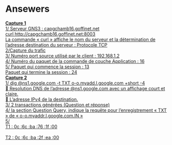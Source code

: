 # Ansewers 
<U> <b> Capture 1</b>
<br> 1/ Serveur GNS3 : capgchamb16.goffinet.net
<br> curl http://capgchamb16.goffinet.net:8003
<br>La commande « curl » affiche le nom du serveur  et la détermination de l’adresse destination du serveur : Protocole TCP
<br>2/Capture du trafic 
<br>3/ Numéro port source utilisé par le client : 192.168.1.2
<br>4/ Numéro du paquet de la commande de couche Application : 16
 <br>5/ Paquet qui commence la session : 13
      <br>Paquet qui termine la session : 24
<br><b> Capture 2  </b>
<br>1/ dig @ns1.google.com -t TXT o-o.myadd.l.google.com +short -4
<br>	Resolution DNS de l’adresse @ns1.google.com avec un affichage court et claire. 
<br>	L’adresse IPv4 de la destination. 
<br>3/ 2 transactions générées (Question et réponse) 
<br>4/ la section Question Query, indique la requête pour l’enregistrement « TXT » de « o-o.myaddr.l.google.com.IN »
<br>5/
<br>T1 : 0c :6c :ba :76 :1f :00		
 <br>T2 : 0c :6c :ba :2f :ea :00
